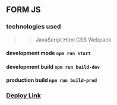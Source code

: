 ## FORM JS

### technologies used
>> JavaScript
>> Html
>> CSS
>> Webpack

#### development mode ```npm run start```
#### development build ```npm run build-dev```
#### production build ```npm run build-prod```

### [Deploy Link](https://alex99like.github.io/tz-form/)
